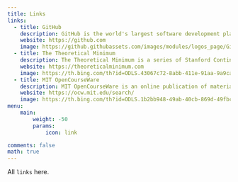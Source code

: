 ```yaml
---
title: Links
links:
  - title: GitHub
    description: GitHub is the world's largest software development platform.
    website: https://github.com
    image: https://github.githubassets.com/images/modules/logos_page/GitHub-Mark.png
  - title: The Theoretical Minimum
	description: The Theoretical Minimum is a series of Stanford Continuing Studies courses taught by world renowned physicist Leonard Susskind.
	website: https://theoreticalminimum.com
	image: https://th.bing.com/th?id=ODLS.43067c72-8abb-411e-91aa-9a9ca783afa2&w=32&h=32&qlt=90&pcl=fffffa&r=0&o=6&pid=1.
  - title: MIT OpenCourseWare
	description: MIT OpenCourseWare is an online publication of materials from over 2,500 MIT courses, freely sharing knowledge with learners and educators around the world.
	website: https://ocw.mit.edu/search/
	image: https://th.bing.com/th?id=ODLS.1b2bb948-49ab-40cb-869d-49fbc6357aa9&w=32&h=32&qlt=90&pcl=fffffc&r=0&o=6&pid=1.2
menu:
    main: 
        weight: -50
        params:
            icon: link

comments: false
math: true
---
```


All `links` here.